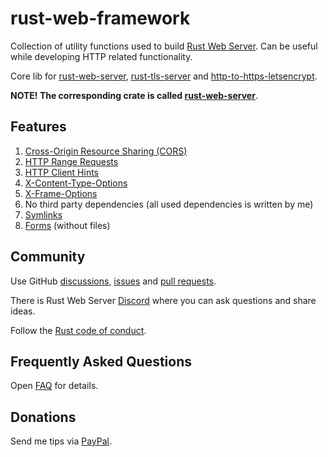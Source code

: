 # rust-web-framework

Collection of utility functions used to build [Rust Web Server](https://github.com/bohdaq/rust-web-server). Can be useful while developing HTTP related functionality.

Core lib for [rust-web-server](https://github.com/bohdaq/rust-web-server), [rust-tls-server](https://github.com/bohdaq/rust-tls-server) and [http-to-https-letsencrypt](https://github.com/bohdaq/http-to-https-letsencrypt).

**NOTE! The corresponding crate is called [rust-web-server](https://crates.io/crates/rust-web-server)**.

## Features
1. [Cross-Origin Resource Sharing (CORS)](https://developer.mozilla.org/en-US/docs/Web/HTTP/CORS)
1. [HTTP Range Requests](https://developer.mozilla.org/en-US/docs/Web/HTTP/Range_requests)
1. [HTTP Client Hints](https://developer.mozilla.org/en-US/docs/Web/HTTP/Client_hints)
1. [X-Content-Type-Options](https://developer.mozilla.org/en-US/docs/Web/HTTP/Headers/X-Content-Type-Options)
1. [X-Frame-Options](https://developer.mozilla.org/en-US/docs/Web/HTTP/Headers/X-Frame-Options)
1. No third party dependencies (all used dependencies is written by me)
1. [Symlinks](https://en.wikipedia.org/wiki/Symbolic_link)
1. [Forms](https://developer.mozilla.org/en-US/docs/Web/HTML/Element/form) (without files)

## Community
Use GitHub [discussions](https://github.com/bohdaq/rust-web-framework/discussions), [issues](https://github.com/bohdaq/rust-web-framework/issues) and [pull requests](https://github.com/bohdaq/rust-web-framework/pulls).

There is Rust Web Server [Discord](https://discord.gg/zaErjtr5Dm) where you can ask questions and share ideas.

Follow the [Rust code of conduct](https://www.rust-lang.org/policies/code-of-conduct).

## Frequently Asked Questions
Open [FAQ](FAQ.md) for details.

## Donations
Send me tips via [PayPal](https://www.paypal.com/donate/?hosted_button_id=7J69SYZWSP6HJ).

